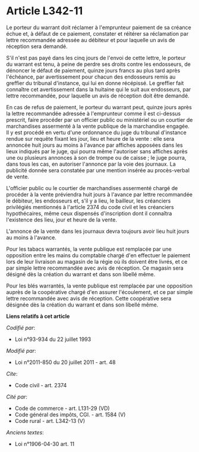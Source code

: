 # Article L342-11

Le porteur du warrant doit réclamer à l'emprunteur paiement de sa créance échue et, à défaut de ce paiement, constater et
réitérer sa réclamation par lettre recommandée adressée au débiteur et pour laquelle un avis de réception sera demandé. 

S'il n'est pas payé dans les cinq jours de l'envoi de cette lettre, le porteur du warrant est tenu, à peine de perdre ses
droits contre les endosseurs, de dénoncer le défaut de paiement, quinze jours francs au plus tard après l'échéance, par
avertissement pour chacun des endosseurs remis au greffier du tribunal d'instance, qui lui en donne récépissé. Le greffier
fait connaître cet avertissement dans la huitaine qui le suit aux endosseurs, par lettre recommandée, pour laquelle un avis
de réception doit être demandé. 

En cas de refus de paiement, le porteur du warrant peut, quinze jours après la lettre recommandée adressée à l'emprunteur
comme il est ci-dessus prescrit, faire procéder par un officier public ou ministériel ou un courtier de marchandises
assermenté à la vente publique de la marchandise engagée. Il y est procédé en vertu d'une ordonnance du juge du tribunal
d'instance rendue sur requête fixant les jour, lieu et heure de la vente : elle sera annoncée huit jours au moins à l'avance
par affiches apposées dans les lieux indiqués par le juge, qui pourra même l'autoriser sans affiches après une ou plusieurs
annonces à son de trompe ou de caisse ; le juge pourra, dans tous les cas, en autoriser l'annonce par la voie des journaux.
La publicité donnée sera constatée par une mention insérée au procès-verbal de vente. 

L'officier public ou le courtier de marchandises assermenté chargé de procéder à la vente préviendra huit jours à l'avance
par lettre recommandée le débiteur, les endosseurs et, s'il y a lieu, le bailleur, les créanciers privilégiés mentionnés à
l'article 2374 du code civil et les créanciers hypothécaires, même ceux dispensés d'inscription dont il connaîtra l'existence
des lieu, jour et heure de la vente. 

L'annonce de la vente dans les journaux devra toujours avoir lieu huit jours au moins à l'avance. 

Pour les tabacs warrantés, la vente publique est remplacée par une opposition entre les mains du comptable chargé d'en
effectuer le paiement lors de leur livraison au magasin de la régie où ils doivent être livrés, et ce par simple lettre
recommandée avec avis de réception. Ce magasin sera désigné dès la création du warrant et dans son libellé même. 

Pour les blés warrantés, la vente publique est remplacée par une opposition auprès de la coopérative chargé d'en assurer
l'écoulement, et ce par simple lettre recommandée avec avis de réception. Cette coopérative sera désignée dès la création du
warrant et dans son libellé même.

**Liens relatifs à cet article**

_Codifié par_:

  - Loi n°93-934 du 22 juillet 1993

_Modifié par_:

  - Loi n°2011-850 du 20 juillet 2011 - art. 48

_Cite_:

  - Code civil - art. 2374

_Cité par_:

  - Code de commerce - art. L131-29 (VD)
  - Code général des impôts, CGI. - art. 1584 (V)
  - Code rural - art. L342-13 (V)

_Anciens textes_:

  - Loi n°1906-04-30 art. 11

